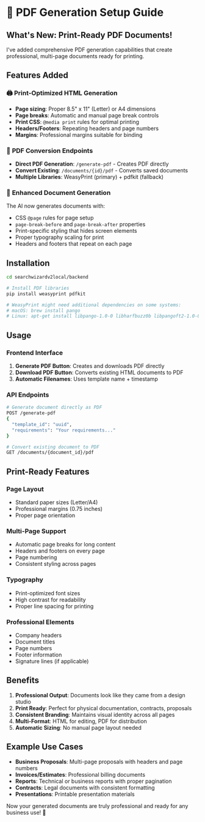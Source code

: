 # 📄 PDF Generation Setup Guide

## What's New: Print-Ready PDF Documents! 

I've added comprehensive PDF generation capabilities that create professional, multi-page documents ready for printing.

## Features Added

### 🖨️ **Print-Optimized HTML Generation**
- **Page sizing**: Proper 8.5" x 11" (Letter) or A4 dimensions
- **Page breaks**: Automatic and manual page break controls
- **Print CSS**: `@media print` rules for optimal printing
- **Headers/Footers**: Repeating headers and page numbers
- **Margins**: Professional margins suitable for binding

### 📑 **PDF Conversion Endpoints**
- **Direct PDF Generation**: `/generate-pdf` - Creates PDF directly
- **Convert Existing**: `/documents/{id}/pdf` - Converts saved documents
- **Multiple Libraries**: WeasyPrint (primary) + pdfkit (fallback)

### 🎨 **Enhanced Document Generation**
The AI now generates documents with:
- CSS `@page` rules for page setup
- `page-break-before` and `page-break-after` properties
- Print-specific styling that hides screen elements
- Proper typography scaling for print
- Headers and footers that repeat on each page

## Installation

```bash
cd searchwizardv2local/backend

# Install PDF libraries
pip install weasyprint pdfkit

# WeasyPrint might need additional dependencies on some systems:
# macOS: brew install pango
# Linux: apt-get install libpango-1.0-0 libharfbuzz0b libpangoft2-1.0-0
```

## Usage

### **Frontend Interface**
1. **Generate PDF Button**: Creates and downloads PDF directly
2. **Download PDF Button**: Converts existing HTML documents to PDF
3. **Automatic Filenames**: Uses template name + timestamp

### **API Endpoints**
```bash
# Generate document directly as PDF
POST /generate-pdf
{
  "template_id": "uuid",
  "requirements": "Your requirements..."
}

# Convert existing document to PDF
GET /documents/{document_id}/pdf
```

## Print-Ready Features

### **Page Layout**
- Standard paper sizes (Letter/A4)
- Professional margins (0.75 inches)
- Proper page orientation

### **Multi-Page Support**
- Automatic page breaks for long content
- Headers and footers on every page
- Page numbering
- Consistent styling across pages

### **Typography**
- Print-optimized font sizes
- High contrast for readability
- Proper line spacing for printing

### **Professional Elements**
- Company headers
- Document titles
- Page numbers
- Footer information
- Signature lines (if applicable)

## Benefits

1. **Professional Output**: Documents look like they came from a design studio
2. **Print Ready**: Perfect for physical documentation, contracts, proposals
3. **Consistent Branding**: Maintains visual identity across all pages
4. **Multi-Format**: HTML for editing, PDF for distribution
5. **Automatic Sizing**: No manual page layout needed

## Example Use Cases

- **Business Proposals**: Multi-page proposals with headers and page numbers
- **Invoices/Estimates**: Professional billing documents
- **Reports**: Technical or business reports with proper pagination
- **Contracts**: Legal documents with consistent formatting
- **Presentations**: Printable presentation materials

Now your generated documents are truly professional and ready for any business use! 🎯